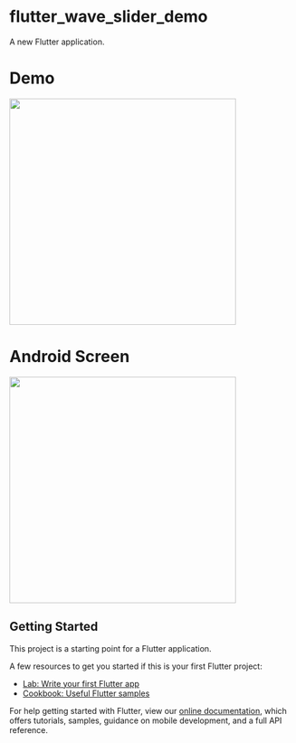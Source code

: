 # flutter_wave_slider_demo

A new Flutter application.

# Demo
<img src="https://user-images.githubusercontent.com/59611415/112452338-8a426400-8d7c-11eb-90cc-94b9fe8a6f2a.gif" height =400>

# Android Screen
<img height="400px" src="(https://user-images.githubusercontent.com/59611415/112452435-a1815180-8d7c-11eb-88f4-3061142b55d7.png">


## Getting Started

This project is a starting point for a Flutter application.

A few resources to get you started if this is your first Flutter project:

- [Lab: Write your first Flutter app](https://flutter.dev/docs/get-started/codelab)
- [Cookbook: Useful Flutter samples](https://flutter.dev/docs/cookbook)

For help getting started with Flutter, view our
[online documentation](https://flutter.dev/docs), which offers tutorials,
samples, guidance on mobile development, and a full API reference.
